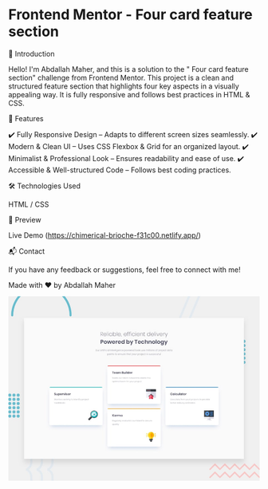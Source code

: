 # Frontend Mentor - Four card feature section

🌟 Introduction

Hello! I'm Abdallah Maher, and this is a solution to the " Four card feature section" challenge from Frontend Mentor. This project is a clean and structured feature section that highlights four key aspects in a visually appealing way. It is fully responsive and follows best practices in HTML & CSS.

🚀 Features

✔️ Fully Responsive Design – Adapts to different screen sizes seamlessly.
✔️ Modern & Clean UI – Uses CSS Flexbox & Grid for an organized layout.
✔️ Minimalist & Professional Look – Ensures readability and ease of use.
✔️ Accessible & Well-structured Code – Follows best coding practices.

🛠 Technologies Used

HTML / CSS

🎨 Preview

Live Demo (https://chimerical-brioche-f31c00.netlify.app/)

📬 Contact

If you have any feedback or suggestions, feel free to connect with me!

Made with ❤️ by Abdallah Maher

![Design preview for the Four card feature section coding challenge](./design/desktop-preview.jpg)


